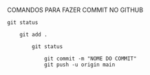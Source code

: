 COMANDOS PARA FAZER COMMIT NO GITHUB

    git status

        git add .

            git status 

                git commit -m "NOME DO COMMIT"
                git push -u origin main